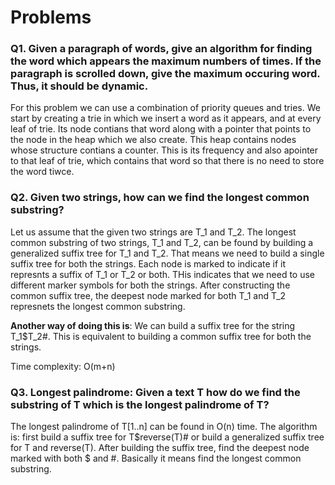# Problems

### Q1. Given a paragraph of words, give an algorithm for finding the word which appears the maximum numbers of times. If the paragraph is scrolled down, give the maximum occuring word. Thus, it should be dynamic.

For this problem we can use a combination of priority queues and tries. We start by creating a trie in which we insert a word as it appears, and at every leaf of trie. Its node contians that word along with a pointer that points to the node in the heap which we also create. This heap contains nodes whose structure contians a counter. This is its frequency and also apointer to that leaf of trie, which contains that word so that there is no need to store the word tiwce.

### Q2. Given two strings, how can we find the longest common substring?

Let us assume that the given two strings are T_1 and T_2. The longest common substring of two strings, T_1 and T_2, can be found by building a generalized suffix tree for T_1 and T_2. That means we need to build a single suffix tree for both the strings. Each node is marked to indicate if it represnts a suffix of T_1 or T_2 or both. THis indicates that we need to use different marker symbols for both the strings. After constructing the common suffix tree, the deepest node marked for both T_1 and T_2 represnets the longest common substring.

**Another way of doing this is**: We can build a suffix tree for the string T_1$T_2#. This is equivalent to building a common suffix tree for both the strings.

Time complexity: O(m+n)

### Q3. Longest palindrome: Given a text T how do we find the substring of T which is the longest palindrome of T?

The longest palindrome of T[1..n] can be found in O(n) time. The algorithm is: first build a suffix tree for T$reverse(T)# or build a generalized suffix tree for T and reverse(T). After building the suffix tree, find the deepest node marked with both $ and #. Basically it means find the longest common substring.